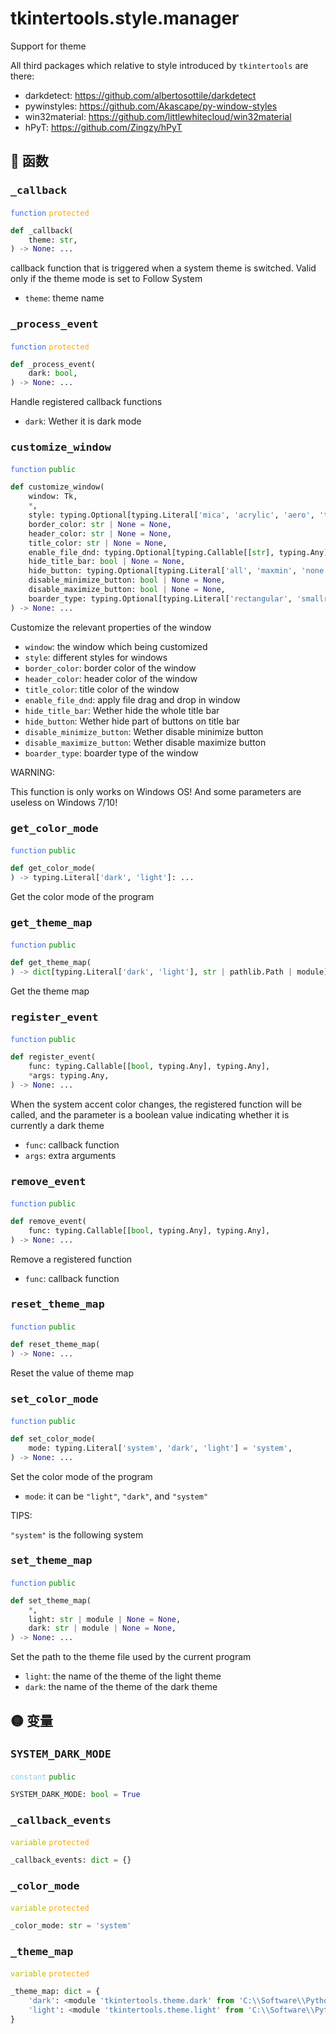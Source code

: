 # tkintertools.style.manager


Support for theme

All third packages which relative to style introduced by `tkintertools` are
there:

* darkdetect: https://github.com/albertosottile/darkdetect
* pywinstyles: https://github.com/Akascape/py-window-styles
* win32material: https://github.com/littlewhitecloud/win32material
* hPyT: https://github.com/Zingzy/hPyT


## 🔵 函数

### <big>`_callback`</big>


<code style='color: royalblue;'>function</code> <code style='color: orange;'>protected</code>

```python
def _callback(
    theme: str,
) -> None: ...
```

callback function that is triggered when a system theme is switched.
Valid only if the theme mode is set to Follow System

* `theme`: theme name


### <big>`_process_event`</big>


<code style='color: royalblue;'>function</code> <code style='color: orange;'>protected</code>

```python
def _process_event(
    dark: bool,
) -> None: ...
```

Handle registered callback functions

* `dark`: Wether it is dark mode


### <big>`customize_window`</big>


<code style='color: royalblue;'>function</code> <code style='color: green;'>public</code>

```python
def customize_window(
    window: Tk,
    *,
    style: typing.Optional[typing.Literal['mica', 'acrylic', 'aero', 'transparent', 'optimised', 'win7', 'inverse', 'native', 'popup', 'dark', 'normal']] = None,
    border_color: str | None = None,
    header_color: str | None = None,
    title_color: str | None = None,
    enable_file_dnd: typing.Optional[typing.Callable[[str], typing.Any]] = None,
    hide_title_bar: bool | None = None,
    hide_button: typing.Optional[typing.Literal['all', 'maxmin', 'none']] = None,
    disable_minimize_button: bool | None = None,
    disable_maximize_button: bool | None = None,
    boarder_type: typing.Optional[typing.Literal['rectangular', 'smallround', 'round']] = None,
) -> None: ...
```

Customize the relevant properties of the window

* `window`: the window which being customized
* `style`: different styles for windows
* `border_color`: border color of the window
* `header_color`: header color of the window
* `title_color`: title color of the window
* `enable_file_dnd`: apply file drag and drop in window
* `hide_title_bar`: Wether hide the whole title bar
* `hide_button`: Wether hide part of buttons on title bar
* `disable_minimize_button`: Wether disable minimize button
* `disable_maximize_button`: Wether disable maximize button
* `boarder_type`: boarder type of the window

WARNING:

This function is only works on Windows OS!
And some parameters are useless on Windows 7/10!


### <big>`get_color_mode`</big>


<code style='color: royalblue;'>function</code> <code style='color: green;'>public</code>

```python
def get_color_mode(
) -> typing.Literal['dark', 'light']: ...
```
Get the color mode of the program

### <big>`get_theme_map`</big>


<code style='color: royalblue;'>function</code> <code style='color: green;'>public</code>

```python
def get_theme_map(
) -> dict[typing.Literal['dark', 'light'], str | pathlib.Path | module]: ...
```
Get the theme map

### <big>`register_event`</big>


<code style='color: royalblue;'>function</code> <code style='color: green;'>public</code>

```python
def register_event(
    func: typing.Callable[[bool, typing.Any], typing.Any],
    *args: typing.Any,
) -> None: ...
```

When the system accent color changes, the registered function will be
called, and the parameter is a boolean value indicating whether it is
currently a dark theme

* `func`: callback function
* `args`: extra arguments


### <big>`remove_event`</big>


<code style='color: royalblue;'>function</code> <code style='color: green;'>public</code>

```python
def remove_event(
    func: typing.Callable[[bool, typing.Any], typing.Any],
) -> None: ...
```

Remove a registered function

* `func`: callback function


### <big>`reset_theme_map`</big>


<code style='color: royalblue;'>function</code> <code style='color: green;'>public</code>

```python
def reset_theme_map(
) -> None: ...
```
Reset the value of theme map

### <big>`set_color_mode`</big>


<code style='color: royalblue;'>function</code> <code style='color: green;'>public</code>

```python
def set_color_mode(
    mode: typing.Literal['system', 'dark', 'light'] = 'system',
) -> None: ...
```

Set the color mode of the program

* `mode`: it can be `"light"`, `"dark"`, and `"system"`

TIPS:

`"system"` is the following system


### <big>`set_theme_map`</big>


<code style='color: royalblue;'>function</code> <code style='color: green;'>public</code>

```python
def set_theme_map(
    *,
    light: str | module | None = None,
    dark: str | module | None = None,
) -> None: ...
```

Set the path to the theme file used by the current program

* `light`: the name of the theme of the light theme
* `dark`: the name of the theme of the dark theme


## 🟡 变量

### <big>`SYSTEM_DARK_MODE`</big>


<code style='color: skyblue;'>constant</code> <code style='color: green;'>public</code>

```python linenums="0"
SYSTEM_DARK_MODE: bool = True
```


### <big>`_callback_events`</big>


<code style='color: #BBBB00;'>variable</code> <code style='color: orange;'>protected</code>

```python linenums="0"
_callback_events: dict = {}
```


### <big>`_color_mode`</big>


<code style='color: #BBBB00;'>variable</code> <code style='color: orange;'>protected</code>

```python linenums="0"
_color_mode: str = 'system'
```


### <big>`_theme_map`</big>


<code style='color: #BBBB00;'>variable</code> <code style='color: orange;'>protected</code>

```python linenums="0"
_theme_map: dict = {
    'dark': <module 'tkintertools.theme.dark' from 'C:\\Software\\Python312\\Lib\\site-packages\\tkintertools\\theme\\dark.py'>,
    'light': <module 'tkintertools.theme.light' from 'C:\\Software\\Python312\\Lib\\site-packages\\tkintertools\\theme\\light.py'>,
}
```


